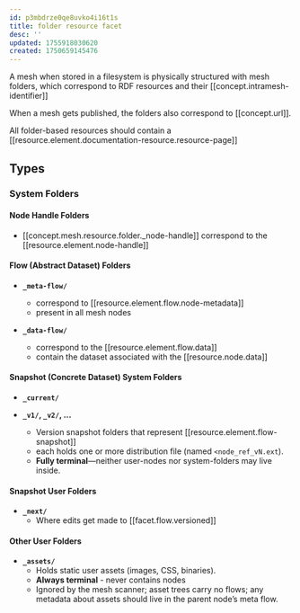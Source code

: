 ```yaml
---
id: p3mbdrze0qe8uvko4i16t1s
title: folder resource facet
desc: ''
updated: 1755918030620
created: 1750659145476
---
```


A mesh when stored in a filesystem is physically structured with mesh folders, which correspond to RDF resources and their [[concept.intramesh-identifier]]
  
When a mesh gets published, the folders also correspond to [[concept.url]]. 

All folder-based resources should contain a [[resource.element.documentation-resource.resource-page]]


## Types

### System Folders

#### Node Handle Folders

- [[concept.mesh.resource.folder._node-handle]] correspond to the [[resource.element.node-handle]]

#### Flow (Abstract Dataset) Folders

- **`_meta-flow/`**
  - correspond to [[resource.element.flow.node-metadata]]
  - present in all mesh nodes
  
- **`_data-flow/`**

  - correspond to the [[resource.element.flow.data]]
  - contain the dataset associated with the [[resource.node.data]]

#### Snapshot (Concrete Dataset) System Folders

- **`_current/`**

- **`_v1/`, `_v2/`, …**

  - Version snapshot folders that represent [[resource.element.flow-snapshot]]
  - each holds one or more distribution file (named `<node_ref_vN.ext`).
  - **Fully terminal**—neither user-nodes nor system-folders may live inside.

#### Snapshot User Folders

- **`_next/`**
  - Where edits get made to [[facet.flow.versioned]]


#### Other User Folders

- **`_assets/`**
  - Holds static user assets (images, CSS, binaries).
  - **Always terminal** - never contains nodes
  - Ignored by the mesh scanner; asset trees carry no flows; any metadata about assets should live in the parent node’s meta flow.
